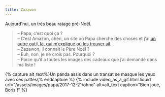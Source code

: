 ```yaml
---
title: Zazawon
---
```


Aujourd'hui, un très beau ratage pré-Noël.

<!-- more -->

> – Papa, c’est quoi ça ?  
> – C’est Amazon, chéri, un site où Papa cherche des choses et j’ai [un autre outil, là, qui m’explique où les trouver ail](https://www.lmem.net/)…  
> – Zazawon, il connait le Père Noël ?  
> – Euh, non, je ne crois pas. Pourquoi ?  
> – Parce qu'il a toutes les images des cadeaux que j’ai demandé dans ma liste !

{% capture alt_text%}Un panda assis dans un transat se masque les yeux avec ses pattes{% endcapture %}
{% include video_as_a_gif.html.liquid
url="/assets/images/papa/2017-12-21/ohno"
alt=alt_text
caption="Bien joué, Boris !"
%}
